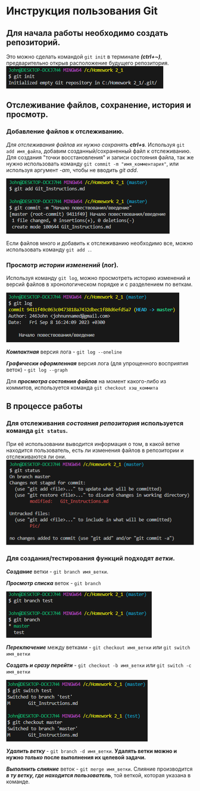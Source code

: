 # Инструкция пользования Git

## Для начала работы необходимо создать репозиторий.

Это можно сделать командой `git init` в терминале ***(ctrl+~)***, предварительно открыв расположение будущего репозитория.
![Initialization repository](Pic/init.png)

## Отслеживание файлов, сохранение, история и просмотр.

### Добавление файлов к отслеживанию.

*Для отслеживания файлов их нужно сохранять __ctrl+s__*. Используя `git add имя_файла`, добавим созданный/сохраненный файл к отслеживанию. Для создания "точки восстановления" и записи состояния файла, так же нужно использовать команду `git commit -m "имя_комментария"`, или используя аргумент *-am*, чтобы не вводить *git add*.

![Adding/commiting files](Pic/add_commit.png)

Если файлов много и добавить к отслеживанию необходимо все, можно использовать команду `git add .`.

### Просмотр ***истории изменений*** (лог).

Используя команду `git log`, можно просмотреть историю изменений и версий файлов в хронологическом порядке и с разделением по веткам.

![Using git log](Pic/git_log.png)

***Компактная*** версия лога - `git log --oneline`

***Графически оформленная*** версия лога (для упрощенного восприятия веток) - `git log --graph`

Для ***просмотра состояния файлов*** на момент какого-либо из коммитов, используется команда `git checkout хэш_коммита`

## В процессе работы

### Для отслеживания ***состояния репозитория*** используется команда `git status`.

При её использовании выводится информация о том, в какой ветке находится пользователь, есть ли изменения файлов в репозитории и отслеживаются ли они.
![Checking git status](Pic/git_status.png)

### Для создания/тестирования функций подходят ***ветки***.

***Создание*** ветки - `git branch имя_ветки`.

***Просмотр списка*** веток - `git branch`

![Creating/listing branch](Pic/branches.png)

***Переключение*** между ветками - `git checkout имя_ветки` *или* `git switch имя_ветки`

***Создать и сразу перейти*** - `git checkout -b имя_ветки` *или* `git switch -c имя_ветки`

![Switching branches](Pic/switching_branches.png)

***Удалить ветку*** - `git branch -d имя_ветки`. **Удалять ветки можно и нужно _только_ после выполнения их целевой задачи.**

***Выполнить слияние*** веток - `git merge имя_ветки`. Слияние производится ***в ту ветку, где находится пользователь***, той веткой, которая указана в команде.